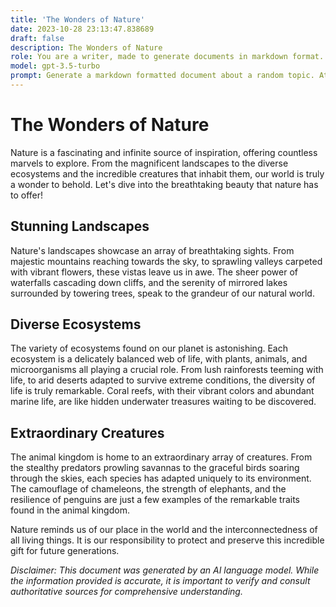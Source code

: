 ```yaml
---
title: 'The Wonders of Nature'
date: 2023-10-28 23:13:47.838689
draft: false
description: The Wonders of Nature
role: You are a writer, made to generate documents in markdown format. It is very important that all of the documents you generate are in valid markdown format.
model: gpt-3.5-turbo
prompt: Generate a markdown formatted document about a random topic. At the bottom, include a disclaimer explaining that the document was generated by you. The first line of the document should be the title. Make sure that the entire document is in proper markdown format, using a mix of various tags to make the document visually appealing.
---
```


# The Wonders of Nature

Nature is a fascinating and infinite source of inspiration, offering countless marvels to explore. From the magnificent landscapes to the diverse ecosystems and the incredible creatures that inhabit them, our world is truly a wonder to behold. Let's dive into the breathtaking beauty that nature has to offer!

## Stunning Landscapes

Nature's landscapes showcase an array of breathtaking sights. From majestic mountains reaching towards the sky, to sprawling valleys carpeted with vibrant flowers, these vistas leave us in awe. The sheer power of waterfalls cascading down cliffs, and the serenity of mirrored lakes surrounded by towering trees, speak to the grandeur of our natural world.

## Diverse Ecosystems

The variety of ecosystems found on our planet is astonishing. Each ecosystem is a delicately balanced web of life, with plants, animals, and microorganisms all playing a crucial role. From lush rainforests teeming with life, to arid deserts adapted to survive extreme conditions, the diversity of life is truly remarkable. Coral reefs, with their vibrant colors and abundant marine life, are like hidden underwater treasures waiting to be discovered.

## Extraordinary Creatures

The animal kingdom is home to an extraordinary array of creatures. From the stealthy predators prowling savannas to the graceful birds soaring through the skies, each species has adapted uniquely to its environment. The camouflage of chameleons, the strength of elephants, and the resilience of penguins are just a few examples of the remarkable traits found in the animal kingdom.

Nature reminds us of our place in the world and the interconnectedness of all living things. It is our responsibility to protect and preserve this incredible gift for future generations.

*Disclaimer: This document was generated by an AI language model. While the information provided is accurate, it is important to verify and consult authoritative sources for comprehensive understanding.*